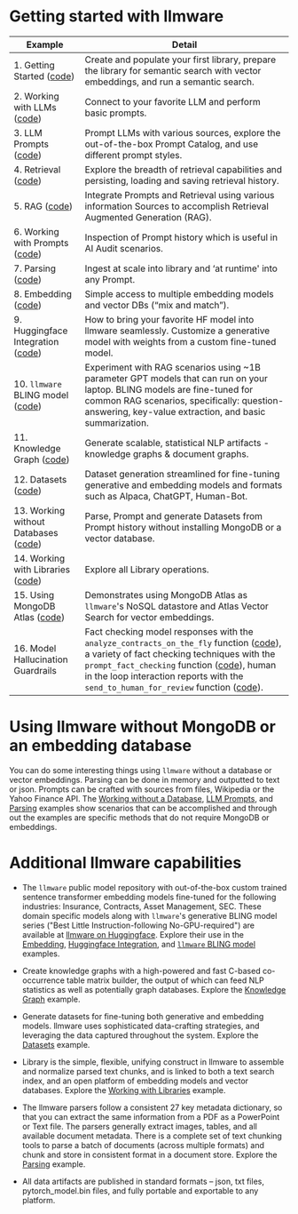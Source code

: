 # Getting started with llmware

| Example     |  Detail      |
--------------|--------------|
| 1.  Getting Started ([code](getting_started.py)) | Create and populate your first library, prepare the library for semantic search with vector embeddings, and run a semantic search. |
| 2.  Working with LLMs ([code](working_with_llms.py)) | Connect to your favorite LLM and perform basic prompts. |
| 3.  LLM Prompts ([code](llm_prompts.py)) | Prompt LLMs with various sources, explore the out-of-the-box Prompt Catalog, and use different prompt styles.|
| 4.  Retrieval ([code](retrieval.py)) | Explore the breadth of retrieval capabilities and persisting, loading and saving retrieval history.|
| 5.  RAG ([code](rag.py)) | Integrate Prompts and Retrieval using various information Sources to accomplish Retrieval Augmented Generation (RAG).|
| 6.  Working with Prompts ([code](working_with_prompts.py)) |  Inspection of Prompt history which is useful in AI Audit scenarios.| 
| 7.  Parsing ([code](parsing.py)) | Ingest at scale into library and ‘at runtime' into any Prompt.|
| 8.  Embedding ([code](embedding.py)) | Simple access to multiple embedding models and vector DBs (“mix and match”). |
| 9.  Huggingface Integration ([code](huggingface_integration.py)) | How to bring your favorite HF model into llmware seamlessly.  Customize a generative model with weights from a custom fine-tuned model. |
| 10.  `llmware` BLING model ([code](llmware_bling.py)) | Experiment with RAG scenarios using ~1B parameter GPT models that can run on your laptop.  BLING models are fine-tuned for common RAG scenarios, specifically: question-answering, key-value extraction, and basic summarization.  | 
| 11.  Knowledge Graph ([code](knowledge_graph.py)) | Generate scalable, statistical NLP artifacts - knowledge graphs & document graphs.  |
| 12.  Datasets ([code](datasets.py)) | Dataset generation streamlined for fine-tuning generative and embedding models and formats such as Alpaca, ChatGPT, Human-Bot.  |
| 13.  Working without Databases ([code](working_without_a_database.py))| Parse, Prompt and generate Datasets from Prompt history without installing MongoDB or a vector database.|
| 14.  Working with Libraries ([code](working_with_libraries.py)) | Explore all Library operations. |
| 15.  Using MongoDB Atlas ([code](using_mongo_atlas.py))  | Demonstrates using MongoDB Atlas as `llmware`'s NoSQL datastore and Atlas Vector Search for vector embeddings.|
| 16.  Model Hallucination Guardrails  |  Fact checking model responses with the `analyze_contracts_on_the_fly` function ([code](working_without_a_database.py)), a variety of fact checking techniques with the `prompt_fact_checking` function ([code](working_with_prompts.py)), human in the loop interaction reports with the `send_to_human_for_review` function ([code](rag.py)).|

# Using llmware without MongoDB or an embedding database
You can do some interesting things using `llmware` without a database or vector embeddings.  Parsing can be done in memory and outputted to text or json. Prompts can be crafted with sources from files, Wikipedia or the Yahoo Finance API.  The [Working without a Database](working_without_a_database.py), [LLM Prompts](llm_prompts.py), and [Parsing](parsing.py) examples show scenarios that can be accomplished and through out the examples are specific methods that do not require MongoDB or embeddings.  

# Additional llmware capabilities
- The `llmware` public model repository with out-of-the-box custom trained sentence transformer embedding models fine-tuned for the following industries:  Insurance, Contracts, Asset Management, SEC. These domain specific models along with `llmware`'s generative BLING model series ("Best Little Instruction-following No-GPU-required") are available at [llmware on Huggingface](https://huggingface.co/llmware). Explore their use in the [Embedding](embedding.py), [Huggingface Integration](huggingface_integration.py), and [`llmware` BLING model](llmware_bling.py) examples.  

- Create knowledge graphs with a high-powered and fast C-based co-occurrence table matrix builder, the output of which can feed NLP statistics as well as potentially graph databases.  Explore the [Knowledge Graph](knowledge_graph.py) example.

- Generate datasets for fine-tuning both generative and embedding models.  llmware uses sophisticated data-crafting strategies, and leveraging the data captured throughout the system.  Explore the [Datasets](datasets.py) example.  
  
- Library is the simple, flexible, unifying construct in llmware to assemble and normalize parsed text chunks, and is linked to both a text search index, and an open platform of embedding models and vector databases. Explore the [Working with Libraries](working_with_libraries.py) example.

- The llmware parsers follow a consistent 27 key metadata dictionary, so that you can extract the same information from a PDF as a PowerPoint or Text file. The parsers generally extract images, tables, and all available document metadata.  There is a complete set of text chunking tools to parse a batch of documents (across multiple formats) and chunk and store in consistent format in a document store.  Explore the [Parsing](parsing.py) example.

- All data artifacts are published in standard formats – json, txt files, pytorch_model.bin files, and fully portable and exportable to any platform. 

